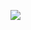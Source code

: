 [![](https://jitpack.io/v/rahmani1988/CustomPopup.svg)](https://jitpack.io/#rahmani1988/CustomPopup)